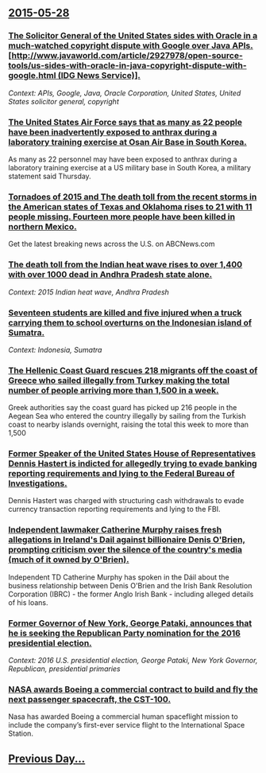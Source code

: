 ## [2015-05-28](/news/2015/05/28/index.md)

### [The Solicitor General of the United States sides with Oracle in a much-watched copyright dispute with Google over Java APIs. [http://www.javaworld.com/article/2927978/open-source-tools/us-sides-with-oracle-in-java-copyright-dispute-with-google.html (IDG News Service)].](/news/2015/05/28/the-solicitor-general-of-the-united-states-sides-with-oracle-in-a-much-watched-copyright-dispute-with-google-over-java-apis-http-www-jav.md)
_Context: APIs, Google, Java, Oracle Corporation, United States, United States solicitor general, copyright_

### [The United States Air Force says that as many as 22 people have been inadvertently exposed to anthrax during a laboratory training exercise at Osan Air Base in South Korea. ](/news/2015/05/28/the-united-states-air-force-says-that-as-many-as-22-people-have-been-inadvertently-exposed-to-anthrax-during-a-laboratory-training-exercise.md)
As many as 22 personnel may have been exposed to anthrax during a laboratory training exercise at a US military base in South Korea, a military statement said Thursday.

### [Tornadoes of 2015 and The death toll from the recent storms in the American states of Texas and Oklahoma rises to 21 with 11 people missing. Fourteen more people have been killed in northern Mexico. ](/news/2015/05/28/tornadoes-of-2015-and-the-death-toll-from-the-recent-storms-in-the-american-states-of-texas-and-oklahoma-rises-to-21-with-11-people-missing.md)
Get the latest breaking news across the U.S. on ABCNews.com

### [The death toll from the Indian heat wave rises to over 1,400 with over 1000 dead in Andhra Pradesh state alone. ](/news/2015/05/28/the-death-toll-from-the-indian-heat-wave-rises-to-over-1-400-with-over-1000-dead-in-andhra-pradesh-state-alone.md)
_Context: 2015 Indian heat wave, Andhra Pradesh_

### [Seventeen students are killed and five injured when a truck carrying them to school overturns on the Indonesian island of Sumatra. ](/news/2015/05/28/seventeen-students-are-killed-and-five-injured-when-a-truck-carrying-them-to-school-overturns-on-the-indonesian-island-of-sumatra.md)
_Context: Indonesia, Sumatra_

### [The Hellenic Coast Guard rescues 218 migrants off the coast of Greece who sailed illegally from Turkey making the total number of people arriving more than 1,500 in a week. ](/news/2015/05/28/the-hellenic-coast-guard-rescues-218-migrants-off-the-coast-of-greece-who-sailed-illegally-from-turkey-making-the-total-number-of-people-arr.md)
Greek authorities say the coast guard has picked up 216 people in the Aegean Sea who entered the country illegally by sailing from the Turkish coast to nearby islands overnight, raising the total this week to more than 1,500

### [Former Speaker of the United States House of Representatives Dennis Hastert is indicted for allegedly trying to evade banking reporting requirements and lying to the Federal Bureau of Investigations. ](/news/2015/05/28/former-speaker-of-the-united-states-house-of-representatives-dennis-hastert-is-indicted-for-allegedly-trying-to-evade-banking-reporting-requ.md)
Dennis Hastert was charged with structuring cash withdrawals to evade currency transaction reporting requirements and lying to the FBI.

### [Independent lawmaker Catherine Murphy raises fresh allegations in Ireland's Dail against billionaire Denis O'Brien, prompting criticism over the silence of the country's media (much of it owned by O'Brien). ](/news/2015/05/28/independent-lawmaker-catherine-murphy-raises-fresh-allegations-in-ireland-s-da-il-against-billionaire-denis-o-brien-prompting-criticism-ove.md)
Independent TD Catherine Murphy has spoken in the Dáil about the business relationship between Denis O&#39;Brien and the Irish Bank Resolution Corporation (IBRC) - the former Anglo Irish Bank - including alleged details of his loans.

### [Former Governor of New York, George Pataki, announces that he is seeking the Republican Party nomination for the 2016 presidential election. ](/news/2015/05/28/former-governor-of-new-york-george-pataki-announces-that-he-is-seeking-the-republican-party-nomination-for-the-2016-presidential-election.md)
_Context: 2016 U.S. presidential election, George Pataki, New York Governor, Republican, presidential primaries_

### [NASA awards Boeing a commercial contract to build and fly the next passenger spacecraft, the CST-100. ](/news/2015/05/28/nasa-awards-boeing-a-commercial-contract-to-build-and-fly-the-next-passenger-spacecraft-the-cst-100.md)
Nasa has awarded Boeing a commercial human spaceflight mission to include the company’s first-ever service flight to the International Space Station. 

## [Previous Day...](/news/2015/05/27/index.md)

